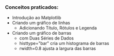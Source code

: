 ### Conceitos praticados:
- Introdução ao Matplotlib
- Criando um gráfico de linhas
  - Adicionando Título, Rótulos e Legenda
- Criando um gráfico de barras
  - com Duas Séries de Dados
  - histtype="bar" cria um histograma de barras
  - rwidth=0.8 ajusta a largura das barras
